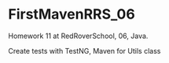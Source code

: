 # FirstMavenRRS_06
Homework 11 at RedRoverSchool, 06, Java.

Create tests with TestNG, Maven for Utils class
